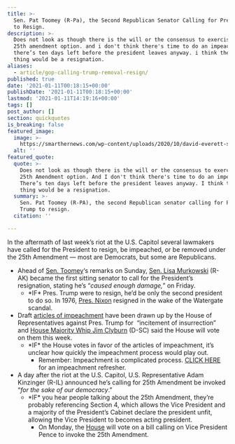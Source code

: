 ```yaml
---
title: >-
  Sen. Pat Toomey (R-Pa), the Second Republican Senator Calling for Pres. Trump
  to Resign.
description: >-
  Does not look as though there is the will or the consensus to exercise the
  25th amendment option. and i don't think there's time to do an impeachment.
  there’s ten days left before the president leaves anyway. i think the best
  thing would be a resignation.
aliases:
  - article/gop-calling-trump-removal-resign/
published: true
date: '2021-01-11T00:18:15+00:00'
publishDate: '2021-01-11T00:18:15+00:00'
lastmod: '2021-01-11T14:19:16+00:00'
tags: []
post_author: []
section: quickquotes
is_breaking: false
featured_image:
  image: >-
    https://smarthernews.com/wp-content/uploads/2020/10/david-everett-strickler-igCBFrMd11I-unsplash-min-1024x667.jpg
  alt: ''
featured_quote:
  quote: >-
    Does not look as though there is the will or the consensus to exercise the
    25th Amendment option. And I don't think there's time to do an impeachment.
    There’s ten days left before the president leaves anyway. I think the best
    thing would be a resignation.
  summary: >-
    Sen. Pat Toomey (R-PA), the second Republican senator calling for Pres.
    Trump to resign.
  citation: ''

---
```

In the aftermath of last week’s riot at the U.S. Capitol several lawmakers have called for the President to resign, be impeached, or be removed under the 25th Amendment — most are Democrats, but some are Republicans.

*   Ahead of [Sen. Toomey](https://www.nbcnews.com/meet-the-press/meet-press-january-10-2021-n1253663)‘s remarks on Sunday, [Sen. Lisa Murkowski](ttps://www.adn.com/politics/2021/01/08/alaska-sen-lisa-murkowski-calls-on-president-trump-to-resign-questions-her-future-as-a-republican/) (R-AK) became the first sitting senator to call for the President’s resignation, stating he’s “_caused enough damage,_” on Friday.
    *   \*IF\* Pres. Trump were to resign, he’d be only the second president to do so. In 1976, [Pres. Nixon](https://www.whitehouse.gov/about-the-white-house/presidents/richard-m-nixon/) resigned in the wake of the Watergate scandal.
*   Draft [articles of impeachment](https://www.scribd.com/document/490165056/Articles-of-Impeachment-Incitement-of-Insurrection-pdf-4#from_embed) have been drawn up by the House of Representatives against Pres. Trump for  “incitement of insurrection” and [House Majority Whip Jim Clyburn](https://www.foxnews.com/transcript/house-vote-on-trump-impeachment-will-happen-this-week-rep-clyburn) (D-SC) said the House will vote on them this week.
    *   \*IF\* the House votes in favor of the articles of impeachment, it’s unclear how quickly the impeachment process would play out.
        *   Remember: Impeachment is complicated process. [CLICK HERE](https://smarthernews.com/impeachment-history/) for an impeachment refresher.
*   A day after the riot at the U.S. Capitol, U.S. Representative Adam Kinzinger (R-IL) announced he’s calling for 25th Amendment be invoked “_for the sake of our democracy_.”
    *   \*IF\* you hear people talking about the 25th Amendment, they’re probably referencing Section 4, which allows the Vice President and a majority of the President’s Cabinet declare the president unfit, allowing the Vice President to becomes acting president.
        *   On Monday, the [House](https://twitter.com/60Minutes/status/1348415150018195457/photo/1) will vote on a bill calling on Vice President Pence to invoke the 25th Amendment.